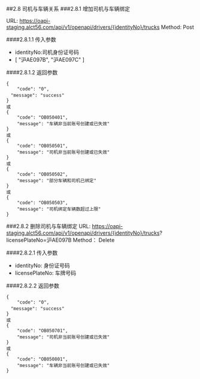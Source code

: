 
##2.8 <span id="2-8">司机与车辆关系</span>
###2.8.1 <span id="2-8-1">增加司机与车辆绑定</span>

URL: https://oapi-staging.alct56.com/api/v1/openapi/drivers/{identityNo}/trucks
Method: Post

####2.8.1.1 传入参数
* identityNo:司机身份证号码
* [
    "沪AE097B",
    "沪AE097C"
  ]

####2.8.1.2 返回参数
```
{
    "code": "0",
　"message": "success"
}
或
{
    "code": "OB050401",
    "message": "车辆非当前账号创建或已失效"
}
或
{
    "code": "OB050501",
    "message": "司机非当前账号创建或已失效"
}
或
{
    "code": "OB050502",
    "message": "部分车辆和司机已绑定"
}
或
{
    "code": "OB050503",
    "message": "司机绑定车辆数超过上限"
}
```

###2.8.2 <span id="2-8-2">删除司机与车辆绑定</span>
URL: https://oapi-staging.alct56.com/api/v1/openapi/drivers/{identityNo}/trucks? licensePlateNo=沪AE097B
Method： Delete 

####2.8.2.1 传入参数
* identityNo: 身份证号码
* licensePlateNo: 车牌号码

####2.8.2.2 返回参数
```
{
    "code": "0",
　"message": "success"
}
或
{
    "code": "OB050701",
    "message": "司机非当前账号创建或已失效"
}
或
{
    "code": "OB050801",
    "message": "车辆非当前账号创建或已失效"
}
```